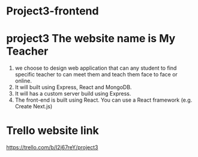 
# Project3-frontend
# project3 The website name is My Teacher
1. we choose to design web application that can any student to find specific teacher to can meet them and teach them face to face or  online.
2. It will built using Express, React and MongoDB.
3. It will has a custom server build using Express.
4. The front-end is built using React. You can use a React framework 
(e.g.
Create Next.js)
# Trello website link
 https://trello.com/b/I2j67reY/project3
